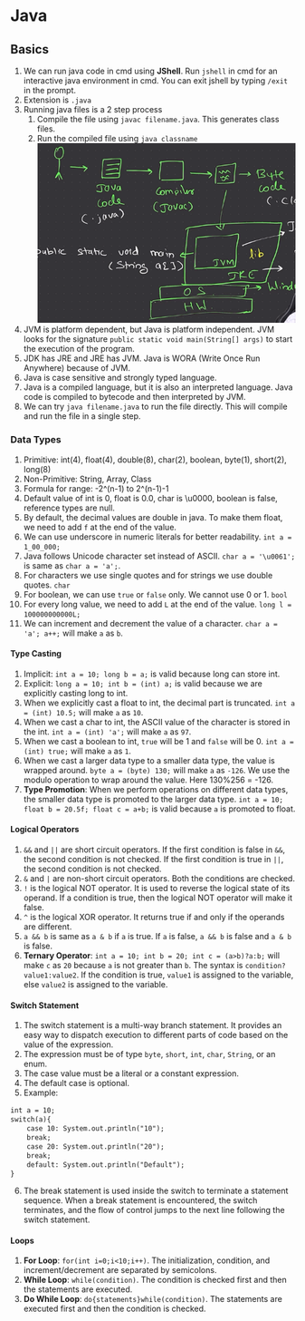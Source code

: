 # Java

## Basics
1. We can run java code in cmd using **JShell**. Run `jshell` in cmd for an interactive java environment in cmd. You can exit jshell by typing `/exit` in the prompt.
2. Extension is `.java`
3. Running java files is a 2 step process
    1. Compile the file using `javac filename.java`. This generates class files.
    2. Run the compiled file using `java classname`
![alt text](image-1.png)
4. JVM is platform dependent, but Java is platform independent. JVM looks for the signature `public static void main(String[] args)` to start the execution of the program.
5. JDK has JRE and JRE has JVM. Java is WORA (Write Once Run Anywhere) because of JVM.
6. Java is case sensitive and strongly typed language.
7. Java is a compiled language, but it is also an interpreted language. Java code is compiled to bytecode and then interpreted by JVM.
8. We can try `java filename.java` to run the file directly. This will compile and run the file in a single step.

### Data Types
1. Primitive: int(4), float(4), double(8), char(2), boolean, byte(1), short(2), long(8)
2. Non-Primitive: String, Array, Class
3. Formula for range: -2^(n-1) to 2^(n-1)-1
4. Default value of int is 0, float is 0.0, char is \u0000, boolean is false, reference types are null.
5. By default, the decimal values are double in java. To make them float, we need to add `f` at the end of the value.
6. We can use underscore in numeric literals for better readability. `int a = 1_00_000;`
7. Java follows Unicode character set instead of ASCII. `char a = '\u0061';` is same as `char a = 'a';`. 
8. For characters we use single quotes and for strings we use double quotes. `char`
9. For boolean, we can use `true` or `false` only. We cannot use 0 or 1. `bool`
10. For every long value, we need to add `L` at the end of the value. `long l = 100000000000L;`
11. We can increment and decrement the value of a character. `char a = 'a'; a++;` will make `a` as `b`.

#### Type Casting
1. Implicit: `int a = 10; long b = a;` is valid because long can store int.
2. Explicit: `long a = 10; int b = (int) a;` is valid because we are explicitly casting long to int.
3. When we explicitly cast a float to int, the decimal part is truncated. `int a = (int) 10.5;` will make `a` as `10`.
4. When we cast a char to int, the ASCII value of the character is stored in the int. `int a = (int) 'a';` will make `a` as `97`.
5. When we cast a boolean to int, `true` will be 1 and `false` will be 0. `int a = (int) true;` will make `a` as `1`.
6. When we cast a larger data type to a smaller data type, the value is wrapped around. `byte a = (byte) 130;` will make `a` as `-126`. We use the modulo operation to wrap around the value. Here 130%256 = -126.
7. **Type Promotion**: When we perform operations on different data types, the smaller data type is promoted to the larger data type. `int a = 10; float b = 20.5f; float c = a+b;` is valid because `a` is promoted to float.

#### Logical Operators
1. `&&` and `||` are short circuit operators. If the first condition is false in `&&`, the second condition is not checked. If the first condition is true in `||`, the second condition is not checked.
2. `&` and `|` are non-short circuit operators. Both the conditions are checked.
3. `!` is the logical NOT operator. It is used to reverse the logical state of its operand. If a condition is true, then the logical NOT operator will make it false.
4. `^` is the logical XOR operator. It returns true if and only if the operands are different.
5. `a && b` is same as `a & b` if `a` is true. If `a` is false, `a && b` is false and `a & b` is false.
6. **Ternary Operator**: `int a = 10; int b = 20; int c = (a>b)?a:b;` will make `c` as `20` because `a` is not greater than `b`. The syntax is `condition?value1:value2`. If the condition is true, `value1` is assigned to the variable, else `value2` is assigned to the variable.

#### Switch Statement
1. The switch statement is a multi-way branch statement. It provides an easy way to dispatch execution to different parts of code based on the value of the expression.
2. The expression must be of type `byte`, `short`, `int`, `char`, `String`, or an enum.
3. The case value must be a literal or a constant expression.
4. The default case is optional.
5. Example: 
```
int a = 10;
switch(a){
    case 10: System.out.println("10");
    break;
    case 20: System.out.println("20");
    break;
    default: System.out.println("Default");
}
```
6. The break statement is used inside the switch to terminate a statement sequence. When a break statement is encountered, the switch terminates, and the flow of control jumps to the next line following the switch statement.

#### Loops
1. **For Loop**: `for(int i=0;i<10;i++)`. The initialization, condition, and increment/decrement are separated by semicolons.
2. **While Loop**: `while(condition)`. The condition is checked first and then the statements are executed.
3. **Do While Loop**: `do{statements}while(condition)`. The statements are executed first and then the condition is checked.

